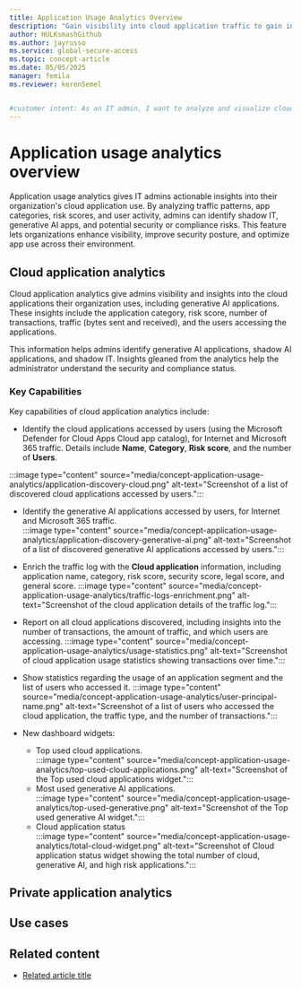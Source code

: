 ```yaml
---
title: Application Usage Analytics Overview
description: "Gain visibility into cloud application traffic to gain insights into app categories, risk scores, transactions, and organizational usage patterns."
author: HULKsmashGithub
ms.author: jayrusso
ms.service: global-secure-access
ms.topic: concept-article
ms.date: 05/05/2025
manager: femila
ms.reviewer: kerenSemel


#customer intent: As an IT admin, I want to analyze and visualize cloud application use to better understand organizational usage patterns.
---
```


# Application usage analytics overview
Application usage analytics gives IT admins actionable insights into their organization's cloud application use. By analyzing traffic patterns, app categories, risk scores, and user activity, admins can identify shadow IT, generative AI apps, and potential security or compliance risks. This feature lets organizations enhance visibility, improve security posture, and optimize app use across their environment.

## Cloud application analytics
Cloud application analytics give admins visibility and insights into the cloud applications their organization uses, including generative AI applications. These insights include the application category, risk score, number of transactions, traffic (bytes sent and received), and the users accessing the applications.   

This information helps admins identify generative AI applications, shadow AI applications, and shadow IT. Insights gleaned from the analytics help the administrator understand the security and compliance status.   

### Key Capabilities
Key capabilities of cloud application analytics include:
- Identify the cloud applications accessed by users (using the Microsoft Defender for Cloud Apps Cloud app catalog), for Internet and Microsoft 365 traffic. Details include **Name**, **Category**, **Risk score**, and the number of **Users**.  
<!-- The images in this section have been modified to use approved, fictitious company names from https://microsoft.sharepoint.com/:b:/r/sites/CELAWeb-Copyrights-Trademarks-And-Patents/Shared%20Documents/Approved%20Fictitious%20Company%20Names%20and%20Domain%20Names%20-%20Oct%202024.pdf?csf=1&web=1&e=2JKgvG. -->
:::image type="content" source="media/concept-application-usage-analytics/application-discovery-cloud.png" alt-text="Screenshot of a list of discovered cloud applications accessed by users.":::

- Identify the generative AI applications accessed by users, for Internet and Microsoft 365 traffic.   
:::image type="content" source="media/concept-application-usage-analytics/application-discovery-generative-ai.png" alt-text="Screenshot of a list of discovered generative AI applications accessed by users.":::

- Enrich the traffic log with the **Cloud application** information, including application name, category, risk score, security score, legal score, and general score.
:::image type="content" source="media/concept-application-usage-analytics/traffic-logs-enrichment.png" alt-text="Screenshot of the cloud application details of the traffic log.":::

- Report on all cloud applications discovered, including insights into the number of transactions, the amount of traffic, and which users are accessing.
:::image type="content" source="media/concept-application-usage-analytics/usage-statistics.png" alt-text="Screenshot of cloud application usage statistics showing transactions over time.":::

- Show statistics regarding the usage of an application segment and the list of users who accessed it.
:::image type="content" source="media/concept-application-usage-analytics/user-principal-name.png" alt-text="Screenshot of a list of users who accessed the cloud application, the traffic type, and the number of transactions.":::

- New dashboard widgets:   
    - Top used cloud applications.   
    :::image type="content" source="media/concept-application-usage-analytics/top-used-cloud-applications.png" alt-text="Screenshot of the Top used cloud applications widget.":::   
    - Most used generative AI applications.   
    :::image type="content" source="media/concept-application-usage-analytics/top-used-generative.png" alt-text="Screenshot of the Top used generative AI widget.":::   
    - Cloud application status   
    :::image type="content" source="media/concept-application-usage-analytics/total-cloud-widget.png" alt-text="Screenshot of Cloud application status widget showing the total number of cloud, generative AI, and high risk applications.":::


## Private application analytics

## Use cases



## Related content
- [Related article title](link.md)